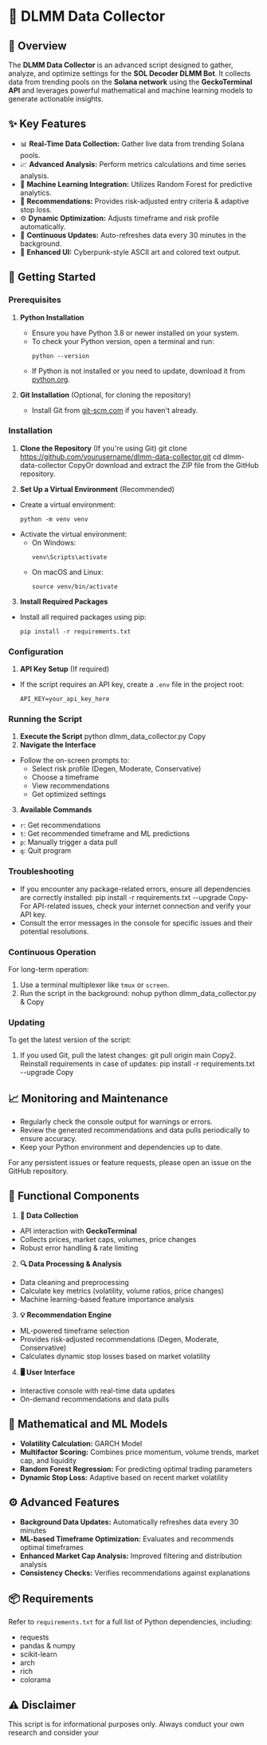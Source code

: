 # 🧠 DLMM Data Collector

## 🚀 Overview
The **DLMM Data Collector** is an advanced script designed to gather, analyze, and optimize settings for the **SOL Decoder DLMM Bot**. It collects data from trending pools on the **Solana network** using the **GeckoTerminal API** and leverages powerful mathematical and machine learning models to generate actionable insights.

## ✨ Key Features
- 📊 **Real-Time Data Collection:** Gather live data from trending Solana pools.
- 📈 **Advanced Analysis:** Perform metrics calculations and time series analysis.
- 🤖 **Machine Learning Integration:** Utilizes Random Forest for predictive analytics.
- 🎯 **Recommendations:** Provides risk-adjusted entry criteria & adaptive stop loss.
- ⚙️ **Dynamic Optimization:** Adjusts timeframe and risk profile automatically.
- 🔄 **Continuous Updates:** Auto-refreshes data every 30 minutes in the background.
- 🎨 **Enhanced UI:** Cyberpunk-style ASCII art and colored text output.

## 🚀 Getting Started

### Prerequisites

1. **Python Installation**
   - Ensure you have Python 3.8 or newer installed on your system.
   - To check your Python version, open a terminal and run:
     ```
     python --version
     ```
   - If Python is not installed or you need to update, download it from [python.org](https://www.python.org/downloads/).

2. **Git Installation** (Optional, for cloning the repository)
   - Install Git from [git-scm.com](https://git-scm.com/downloads) if you haven't already.

### Installation

1. **Clone the Repository** (If you're using Git)
git clone https://github.com/yourusername/dlmm-data-collector.git
cd dlmm-data-collector
CopyOr download and extract the ZIP file from the GitHub repository.

2. **Set Up a Virtual Environment** (Recommended)
- Create a virtual environment:
  ```
  python -m venv venv
  ```
- Activate the virtual environment:
  - On Windows:
    ```
    venv\Scripts\activate
    ```
  - On macOS and Linux:
    ```
    source venv/bin/activate
    ```

3. **Install Required Packages**
- Install all required packages using pip:
  ```
  pip install -r requirements.txt
  ```

### Configuration

1. **API Key Setup** (If required)
- If the script requires an API key, create a `.env` file in the project root:
  ```
  API_KEY=your_api_key_here
  ```

### Running the Script

1. **Execute the Script**
python dlmm_data_collector.py
Copy
2. **Navigate the Interface**
- Follow the on-screen prompts to:
  - Select risk profile (Degen, Moderate, Conservative)
  - Choose a timeframe
  - View recommendations
  - Get optimized settings

3. **Available Commands**
- `r`: Get recommendations
- `t`: Get recommended timeframe and ML predictions
- `p`: Manually trigger a data pull
- `q`: Quit program

### Troubleshooting

- If you encounter any package-related errors, ensure all dependencies are correctly installed:
pip install -r requirements.txt --upgrade
Copy- For API-related issues, check your internet connection and verify your API key.
- Consult the error messages in the console for specific issues and their potential resolutions.

### Continuous Operation

For long-term operation:
1. Use a terminal multiplexer like `tmux` or `screen`.
2. Run the script in the background:
nohup python dlmm_data_collector.py &
Copy
### Updating

To get the latest version of the script:
1. If you used Git, pull the latest changes:
git pull origin main
Copy2. Reinstall requirements in case of updates:
pip install -r requirements.txt --upgrade
Copy
## 📈 Monitoring and Maintenance

- Regularly check the console output for warnings or errors.
- Review the generated recommendations and data pulls periodically to ensure accuracy.
- Keep your Python environment and dependencies up to date.

For any persistent issues or feature requests, please open an issue on the GitHub repository.

## 🧩 Functional Components
1. **📡 Data Collection**
- API interaction with **GeckoTerminal**
- Collects prices, market caps, volumes, price changes
- Robust error handling & rate limiting
2. **🔍 Data Processing & Analysis**
- Data cleaning and preprocessing
- Calculate key metrics (volatility, volume ratios, price changes)
- Machine learning-based feature importance analysis
3. **💡 Recommendation Engine**
- ML-powered timeframe selection
- Provides risk-adjusted recommendations (Degen, Moderate, Conservative)
- Calculates dynamic stop losses based on market volatility
4. **🖥️ User Interface**
- Interactive console with real-time data updates
- On-demand recommendations and data pulls

## 📐 Mathematical and ML Models
- **Volatility Calculation:** GARCH Model
- **Multifactor Scoring:** Combines price momentum, volume trends, market cap, and liquidity
- **Random Forest Regression:** For predicting optimal trading parameters
- **Dynamic Stop Loss:** Adaptive based on recent market volatility

## ⚙️ Advanced Features
- **Background Data Updates:** Automatically refreshes data every 30 minutes
- **ML-based Timeframe Optimization:** Evaluates and recommends optimal timeframes
- **Enhanced Market Cap Analysis:** Improved filtering and distribution analysis
- **Consistency Checks:** Verifies recommendations against explanations

## 📦 Requirements
Refer to `requirements.txt` for a full list of Python dependencies, including:
- requests
- pandas & numpy
- scikit-learn
- arch
- rich
- colorama

## ⚠️ Disclaimer
This script is for informational purposes only. Always conduct your own research and consider your
